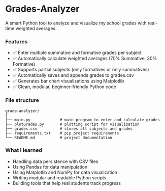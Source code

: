 # Grades-Analyzer
A smart Python tool to analyze and visualize my school grades with real-time weighted averages.

### Features

* ✅ Enter multiple summative and formative grades per subject
* ✅ Automatically calculate weighted averages (70% Summative, 30% Formative)
* ✅ Supports partial subjects (only formatives or only summatives)
* ✅ Automatically saves and appends grades to grades.csv
* ✅ Generates bar chart visualizations using Matplotlib
* ✅ Clean, modular, beginner-friendly Python code

### File structure

```
grade-analyzer/
│
├── main.py             # main program to enter and calculate grades
├── plotGrades.py       # plotting script for visualization
├── grades.csv          # stores all subjects and grades
├── requirements.txt    # pip project requirements
└── README.md           # project documentation
```

### What I learned

* Handling data persistence with CSV files
* Using Pandas for data manipulation
* Using Matplotlib and NumPy for data visualization
* Writing modular and readable Python scripts
* Building tools that help real students track progress
